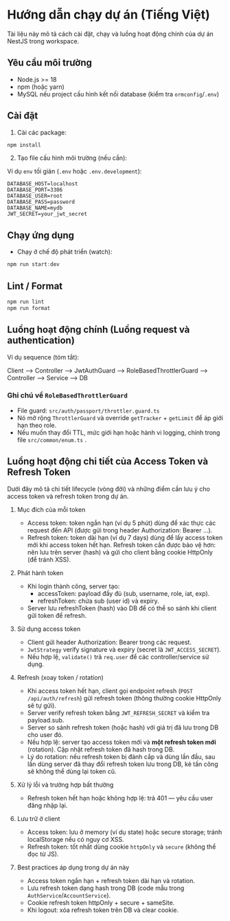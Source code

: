 # Hướng dẫn chạy dự án (Tiếng Việt)

Tài liệu này mô tả cách cài đặt, chạy và luồng hoạt động chính của dự án NestJS trong workspace.

## Yêu cầu môi trường

- Node.js >= 18
- npm (hoặc yarn)
- MySQL nếu project cấu hình kết nối database (kiểm tra `ormconfig`/`.env`)

## Cài đặt

1. Cài các package:

```powershell
npm install
```

2. Tạo file cấu hình môi trường (nếu cần):

Ví dụ `env` tối giản (`.env` hoặc `.env.development`):

```
DATABASE_HOST=localhost
DATABASE_PORT=3306
DATABASE_USER=root
DATABASE_PASS=password
DATABASE_NAME=mydb
JWT_SECRET=your_jwt_secret
```

## Chạy ứng dụng

- Chạy ở chế độ phát triển (watch):

```powershell
npm run start:dev
```

## Lint / Format

```powershell
npm run lint
npm run format
```

## Luồng hoạt động chính (Luồng request và authentication)

Ví dụ sequence (tóm tắt):

Client --> Controller --> JwtAuthGuard --> RoleBasedThrottlerGuard --> Controller --> Service --> DB

### Ghi chú về `RoleBasedThrottlerGuard`

- File guard: `src/auth/passport/throttler.guard.ts`
- Nó mở rộng `ThrottlerGuard` và override `getTracker` + `getLimit` để áp giới hạn theo role.
- Nếu muốn thay đổi TTL, mức giới hạn hoặc hành vi logging, chỉnh trong file `src/common/enum.ts` .

## Luồng hoạt động chi tiết của Access Token và Refresh Token

Dưới đây mô tả chi tiết lifecycle (vòng đời) và những điểm cần lưu ý cho access token và refresh token trong dự án.

1) Mục đích của mỗi token
	- Access token: token ngắn hạn (ví dụ 5 phút) dùng để xác thực các request đến API (được gửi trong header Authorization: Bearer ...).
	- Refresh token: token dài hạn (ví dụ 7 days) dùng để lấy access token mới khi access token hết hạn. Refresh token cần được bảo vệ hơn: nên lưu trên server (hash) và gửi cho client bằng cookie HttpOnly (để tránh XSS).

2) Phát hành token
	- Khi login thành công, server tạo:
	  - accessToken: payload đầy đủ (sub, username, role, iat, exp).
	  - refreshToken: chứa sub (user id) và expiry.
	- Server lưu refreshToken (hash) vào DB để có thể so sánh khi client gửi token để refresh.

3) Sử dụng access token
	- Client gửi header Authorization: Bearer <accessToken> trong các request.
	- `JwtStrategy` verify signature và expiry (secret là `JWT_ACCESS_SECRET`).
	- Nếu hợp lệ, `validate()` trả `req.user` để các controller/service sử dụng.

4) Refresh (xoay token / rotation)
	- Khi access token hết hạn, client gọi endpoint refresh (`POST /api/auth/refresh`) gửi refresh token (thông thường cookie HttpOnly sẽ tự gửi).
	- Server verify refresh token bằng `JWT_REFRESH_SECRET` và kiểm tra payload.sub.
	- Server so sánh refresh token (hoặc hash) với giá trị đã lưu trong DB cho user đó.
	- Nếu hợp lệ: server tạo access token mới và **một refresh token mới** (rotation). Cập nhật refresh token đã hash trong DB.
	- Lý do rotation: nếu refresh token bị đánh cắp và dùng lần đầu, sau lần dùng server đã thay đổi refresh token lưu trong DB, kẻ tấn công sẽ không thể dùng lại token cũ.

5) Xử lý lỗi và trường hợp bất thường
	- Refresh token hết hạn hoặc không hợp lệ: trả 401 — yêu cầu user đăng nhập lại.

6) Lưu trữ ở client
	- Access token: lưu ở memory (ví dụ state) hoặc secure storage; tránh localStorage nếu có nguy cơ XSS.
	- Refresh token: tốt nhất dùng cookie `httpOnly` và `secure` (không thể đọc từ JS).

7) Best practices áp dụng trong dự án này
	- Access token ngắn hạn + refresh token dài hạn và rotation.
	- Lưu refresh token dạng hash trong DB (code mẫu trong `AuthService`/`AccountService`).
	- Cookie refresh token httpOnly + secure + sameSite.
	- Khi logout: xóa refresh token trên DB và clear cookie.

